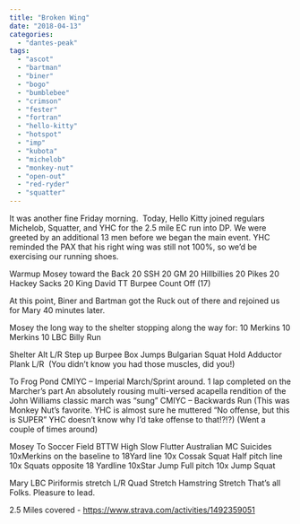 ```yaml
---
title: "Broken Wing"
date: "2018-04-13"
categories: 
  - "dantes-peak"
tags: 
  - "ascot"
  - "bartman"
  - "biner"
  - "bogo"
  - "bumblebee"
  - "crimson"
  - "fester"
  - "fortran"
  - "hello-kitty"
  - "hotspot"
  - "imp"
  - "kubota"
  - "michelob"
  - "monkey-nut"
  - "open-out"
  - "red-ryder"
  - "squatter"
---
```


It was another fine Friday morning.  Today, Hello Kitty joined regulars Michelob, Squatter, and YHC for the 2.5 mile EC run into DP. We were greeted by an additional 13 men before we began the main event. YHC reminded the PAX that his right wing was still not 100%, so we’d be exercising our running shoes.

Warmup Mosey toward the Back 20 SSH 20 GM 20 Hillbillies 20 Pikes 20 Hackey Sacks 20 King David TT Burpee Count Off (17)

At this point, Biner and Bartman got the Ruck out of there and rejoined us for Mary 40 minutes later.

Mosey the long way to the shelter stopping along the way for: 10 Merkins 10 Merkins 10 LBC Billy Run

Shelter Alt L/R Step up Burpee Box Jumps Bulgarian Squat Hold Adductor Plank L/R  (You didn’t know you had those muscles, did you!)

To Frog Pond CMIYC – Imperial March/Sprint around. 1 lap completed on the Marcher’s part An absolutely rousing multi-versed acapella rendition of the John Williams classic march was “sung” CMIYC – Backwards Run (This was Monkey Nut’s favorite. YHC is almost sure he muttered “No offense, but this is SUPER” YHC doesn’t know why I’d take offense to that!?!?) (Went a couple of times around)

Mosey To Soccer Field BTTW High Slow Flutter Australian MC Suicides 10xMerkins on the baseline to 18Yard line 10x Cossak Squat Half pitch line 10x Squats opposite 18 Yardline 10xStar Jump Full pitch 10x Jump Squat

Mary LBC Piriformis stretch L/R Quad Stretch Hamstring Stretch That’s all Folks. Pleasure to lead.

2.5 Miles covered - https://www.strava.com/activities/1492359051
